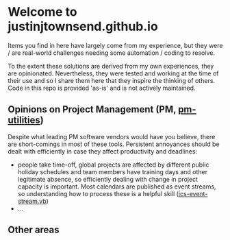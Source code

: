 # Welcome to justinjtownsend.github.io
Items you find in here have largely come from my experience, but they were / are real-world challenges needing some automation / coding to resolve.

To the extent these solutions are derived from my own experiences, they are opinionated. Nevertheless, they were tested and working at the time of their use and so I share them here that they inspire the thinking of others. Code in this repo is provided 'as-is' and is not actively maintained.

## Opinions on Project Management (PM, [pm-utilities](pm-utilities))
Despite what leading PM software vendors would have you believe, there are short-comings in most of these tools. Persistent annoyances should be dealt with efficiently in case they affect productivity and deadlines:

- people take time-off, global projects are affected by different public holiday schedules and team members have training days and other legitimate absence, so efficiently dealing with change in project capacity is important. Most calendars are published as event streams, so understanding how to process these is a helpful skill ([ics-event-stream.vb](pm-utilities/ics-event-stream.vb))
- ...

## Other areas
